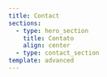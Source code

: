 ```yaml
---
title: Contact
sections:
  - type: hero_section
    title: Contato
    align: center
  - type: contact_section
template: advanced
---
```

